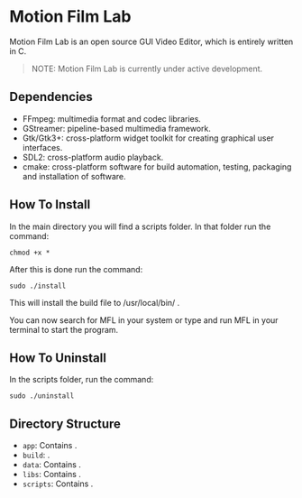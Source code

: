 # Motion Film Lab
Motion Film Lab is an open source GUI Video Editor, which is entirely written in C.
> NOTE: Motion Film Lab is currently under active development.

## Dependencies
- FFmpeg: multimedia format and codec libraries.
- GStreamer: pipeline-based multimedia framework.
- Gtk/Gtk3+: cross-platform widget toolkit for creating graphical user interfaces.
- SDL2: cross-platform audio playback.
- cmake: cross-platform software for build automation, testing, packaging and installation of software.

## How To Install 
In the main directory you will find a scripts folder. In that folder run the command:

```
chmod +x *
```

After this is done run the command:

```
sudo ./install
```
This will install the build file to /usr/local/bin/ . 

You can now search for MFL in your system or type and run MFL in your terminal to start the program.


## How To Uninstall 
In the scripts folder, run the command:
```
sudo ./uninstall
```

## Directory Structure
- `app`: Contains . 
- `build`:  . 
- `data`: Contains . 
- `libs`: Contains . 
- `scripts`: Contains . 
